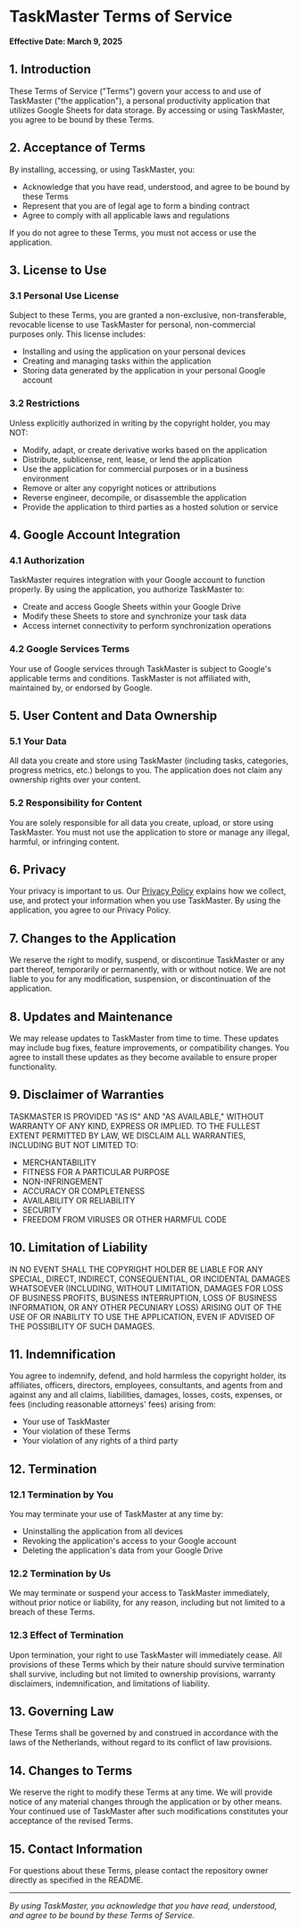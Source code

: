 # TaskMaster Terms of Service

**Effective Date: March 9, 2025**

## 1. Introduction

These Terms of Service ("Terms") govern your access to and use of TaskMaster ("the application"), a personal productivity application that utilizes Google Sheets for data storage. By accessing or using TaskMaster, you agree to be bound by these Terms.

## 2. Acceptance of Terms

By installing, accessing, or using TaskMaster, you:
- Acknowledge that you have read, understood, and agree to be bound by these Terms
- Represent that you are of legal age to form a binding contract
- Agree to comply with all applicable laws and regulations

If you do not agree to these Terms, you must not access or use the application.

## 3. License to Use

### 3.1 Personal Use License

Subject to these Terms, you are granted a non-exclusive, non-transferable, revocable license to use TaskMaster for personal, non-commercial purposes only. This license includes:
- Installing and using the application on your personal devices
- Creating and managing tasks within the application
- Storing data generated by the application in your personal Google account

### 3.2 Restrictions

Unless explicitly authorized in writing by the copyright holder, you may NOT:
- Modify, adapt, or create derivative works based on the application
- Distribute, sublicense, rent, lease, or lend the application
- Use the application for commercial purposes or in a business environment
- Remove or alter any copyright notices or attributions
- Reverse engineer, decompile, or disassemble the application
- Provide the application to third parties as a hosted solution or service

## 4. Google Account Integration

### 4.1 Authorization

TaskMaster requires integration with your Google account to function properly. By using the application, you authorize TaskMaster to:
- Create and access Google Sheets within your Google Drive
- Modify these Sheets to store and synchronize your task data
- Access internet connectivity to perform synchronization operations

### 4.2 Google Services Terms

Your use of Google services through TaskMaster is subject to Google's applicable terms and conditions. TaskMaster is not affiliated with, maintained by, or endorsed by Google.

## 5. User Content and Data Ownership

### 5.1 Your Data

All data you create and store using TaskMaster (including tasks, categories, progress metrics, etc.) belongs to you. The application does not claim any ownership rights over your content.

### 5.2 Responsibility for Content

You are solely responsible for all data you create, upload, or store using TaskMaster. You must not use the application to store or manage any illegal, harmful, or infringing content.

## 6. Privacy

Your privacy is important to us. Our [Privacy Policy](link-to-privacy-policy) explains how we collect, use, and protect your information when you use TaskMaster. By using the application, you agree to our Privacy Policy.

## 7. Changes to the Application

We reserve the right to modify, suspend, or discontinue TaskMaster or any part thereof, temporarily or permanently, with or without notice. We are not liable to you for any modification, suspension, or discontinuation of the application.

## 8. Updates and Maintenance

We may release updates to TaskMaster from time to time. These updates may include bug fixes, feature improvements, or compatibility changes. You agree to install these updates as they become available to ensure proper functionality.

## 9. Disclaimer of Warranties

TASKMASTER IS PROVIDED "AS IS" AND "AS AVAILABLE," WITHOUT WARRANTY OF ANY KIND, EXPRESS OR IMPLIED. TO THE FULLEST EXTENT PERMITTED BY LAW, WE DISCLAIM ALL WARRANTIES, INCLUDING BUT NOT LIMITED TO:
- MERCHANTABILITY
- FITNESS FOR A PARTICULAR PURPOSE
- NON-INFRINGEMENT
- ACCURACY OR COMPLETENESS
- AVAILABILITY OR RELIABILITY
- SECURITY
- FREEDOM FROM VIRUSES OR OTHER HARMFUL CODE

## 10. Limitation of Liability

IN NO EVENT SHALL THE COPYRIGHT HOLDER BE LIABLE FOR ANY SPECIAL, DIRECT, INDIRECT, CONSEQUENTIAL, OR INCIDENTAL DAMAGES WHATSOEVER (INCLUDING, WITHOUT LIMITATION, DAMAGES FOR LOSS OF BUSINESS PROFITS, BUSINESS INTERRUPTION, LOSS OF BUSINESS INFORMATION, OR ANY OTHER PECUNIARY LOSS) ARISING OUT OF THE USE OF OR INABILITY TO USE THE APPLICATION, EVEN IF ADVISED OF THE POSSIBILITY OF SUCH DAMAGES.

## 11. Indemnification

You agree to indemnify, defend, and hold harmless the copyright holder, its affiliates, officers, directors, employees, consultants, and agents from and against any and all claims, liabilities, damages, losses, costs, expenses, or fees (including reasonable attorneys' fees) arising from:
- Your use of TaskMaster
- Your violation of these Terms
- Your violation of any rights of a third party

## 12. Termination

### 12.1 Termination by You

You may terminate your use of TaskMaster at any time by:
- Uninstalling the application from all devices
- Revoking the application's access to your Google account
- Deleting the application's data from your Google Drive

### 12.2 Termination by Us

We may terminate or suspend your access to TaskMaster immediately, without prior notice or liability, for any reason, including but not limited to a breach of these Terms.

### 12.3 Effect of Termination

Upon termination, your right to use TaskMaster will immediately cease. All provisions of these Terms which by their nature should survive termination shall survive, including but not limited to ownership provisions, warranty disclaimers, indemnification, and limitations of liability.

## 13. Governing Law

These Terms shall be governed by and construed in accordance with the laws of the Netherlands, without regard to its conflict of law provisions.

## 14. Changes to Terms

We reserve the right to modify these Terms at any time. We will provide notice of any material changes through the application or by other means. Your continued use of TaskMaster after such modifications constitutes your acceptance of the revised Terms.

## 15. Contact Information

For questions about these Terms, please contact the repository owner directly as specified in the README.

---

*By using TaskMaster, you acknowledge that you have read, understood, and agree to be bound by these Terms of Service.*